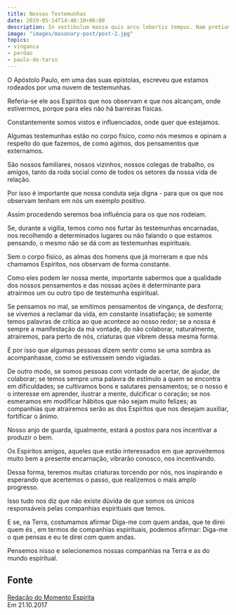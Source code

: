 ```yaml
---
title: Nossas Testemunhas
date: 2019-05-14T14:46:10+06:00
description: In vestibulum massa quis arcu lobortis tempus. Nam pretium arcu in odio vulputate luctus.
image: "images/masonary-post/post-2.jpg"
topics:
- vinganca
- perdao
- paulo-de-tarso
---
```



O Apóstolo Paulo, em uma das suas epístolas, escreveu que estamos rodeados por
uma nuvem de testemunhas.

Referia-se ele aos Espíritos que nos observam e que nos alcançam, onde
estivermos, porque para eles não há barreiras físicas.

Constantemente somos vistos e influenciados, onde quer que estejamos.

Algumas testemunhas estão no corpo físico, como nós mesmos e opinam a respeito
do que fazemos, de como agimos, dos pensamentos que externamos.

São nossos familiares, nossos vizinhos, nossos colegas de trabalho, os amigos,
tanto da roda social como de todos os setores da nossa vida de relação.

Por isso é importante que nossa conduta seja digna - para que os que nos
observam tenham em nós um exemplo positivo.

Assim procedendo seremos boa influência para os que nos rodeiam.

Se, durante a vigília, temos como nos furtar às testemunhas encarnadas, nos
recolhendo a determinados lugares ou não falando o que estamos pensando, o
mesmo não se dá com as testemunhas espirituais.

Sem o corpo físico, as almas dos homens que já morreram e que nós chamamos
Espíritos, nos observam de forma constante.

Como eles podem ler nossa mente, importante sabermos que a qualidade dos nossos
pensamentos e das nossas ações é determinante para atrairmos um ou outro tipo
de testemunha espiritual.

Se pensamos no mal, se emitimos pensamentos de vingança, de desforra; se
vivemos a reclamar da vida, em constante insatisfação; se somente temos
palavras de crítica ao que acontece ao nosso redor; se a nossa é sempre a
manifestação da má vontade, do não colaborar, naturalmente, atrairemos, para
perto de nós, criaturas que vibrem dessa mesma forma.

É por isso que algumas pessoas dizem sentir como se uma sombra as acompanhasse,
como se estivessem sendo vigiadas.

De outro modo, se somos pessoas com vontade de acertar, de ajudar, de
colaborar; se temos sempre uma palavra de estímulo a quem se encontra em
dificuldades; se cultivamos bons e salutares pensamentos; se o nosso é o
interesse em aprender, ilustrar a mente, dulcificar o coração; se nos esmeramos
em modificar hábitos que não sejam muito felizes; as companhias que atrairemos
serão as dos Espíritos que nos desejam auxiliar, fortificar o ânimo.

Nosso anjo de guarda, igualmente, estará a postos para nos incentivar a
produzir o bem.

Os Espíritos amigos, aqueles que estão interessados em que aproveitemos muito
bem a presente encarnação, vibrarão conosco, nos incentivando.

Dessa forma, teremos muitas criaturas torcendo por nós, nos inspirando e
esperando que acertemos o passo, que realizemos o mais amplo progresso.

Isso tudo nos diz que não existe dúvida de que somos os únicos responsáveis
pelas companhias espirituais que temos.

E se, na Terra, costumamos afirmar Diga-me com quem andas, que te direi quem és
, em termos de companhias espirituais, podemos afirmar: Diga-me o que pensas e
eu te direi com quem andas.

Pensemos nisso e selecionemos nossas companhias na Terra e as do mundo
espiritual.


## Fonte
[Redação do Momento Espírita](http://www.momento.com.br/pt/ler_texto.php?id=5241)  
Em 21.10.2017
